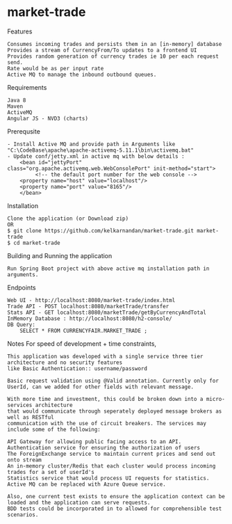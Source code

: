 # market-trade
Features

    Consumes incoming trades and persists them in an [in-memory] database
    Provides a stream of CurrencyFrom/To updates to a frontend UI
    Provides random generation of currency trades ie 10 per each request send.
    Rate would be as per input rate
    Active MQ to manage the inbound outbound queues. 
	
Requirements

    Java 8
    Maven
    ActiveMQ
    Angular JS - NVD3 (charts)

Prerequsite

    - Install Active MQ and provide path in Arguments like "C:\CodeBase\apache\apache-activemq-5.11.1\bin\activemq.bat"
    - Update conf/jetty.xml in active mq with below details : 
	    <bean id="jettyPort" class="org.apache.activemq.web.WebConsolePort" init-method="start">
		     <!-- the default port number for the web console -->
		<property name="host" value="localhost"/>
		<property name="port" value="8165"/>
	    </bean>

Installation
	
    Clone the application (or Download zip) 
    OR
    $ git clone https://github.com/kelkarnandan/market-trade.git market-trade
    $ cd market-trade

Building and Running the application

    Run Spring Boot project with above active mq installation path in arguments. 

Endpoints

    Web UI - http://localhost:8080/market-trade/index.html
    Trade API - POST localhost:8080/marketTrade/transfer
    Stats API - GET localhost:8080/marketTrade/getByCurrencyAndTotal
    InMemory Database : http://localhost:8080/h2-console/
    DB Query: 
    	SELECT * FROM CURRENCYFAIR.MARKET_TRADE ;
Notes
For speed of development + time constraints, 

    This application was developed with a single service three tier architecture and no security features
    like Basic Authentication:: username/password
    
    Basic request validation using @Valid annotation. Currently only for UserId, can we added for other fields with relevant message. 
	
    With more time and investment, this could be broken down into a micro-services architecture 
    that would communicate through seperately deployed message brokers as well as RESTful 
    communication with the use of circuit breakers. The services may include some of the following:

    API Gateway for allowing public facing access to an API.
    Authentication service for ensuring the authorization of users
    The ForeignExchange service to maintain current prices and send out onto stream
    An in-memory cluster/Redis that each cluster would process incoming trades for a set of userId's
    Statistics service that would process UI requests for statistics.
    Active MQ can be replaced with Azure Queue service.

    Also, one current test exists to ensure the application context can be loaded and the application can serve requests.
    BDD tests could be incorporated in to allowed for comprehensible test scenarios.
